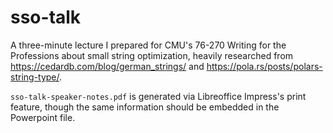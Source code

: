 # sso-talk

A three-minute lecture I prepared for CMU's 76-270 Writing for the Professions about small string optimization, heavily researched from https://cedardb.com/blog/german_strings/ and https://pola.rs/posts/polars-string-type/.

`sso-talk-speaker-notes.pdf` is generated via Libreoffice Impress's print feature, though the same information should be embedded in the Powerpoint file.
